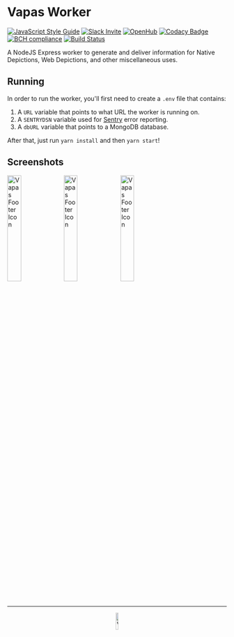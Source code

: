 # Vapas Worker
[![JavaScript Style Guide](https://img.shields.io/badge/code_style-standard-brightgreen.svg)](https://standardjs.com)
[![Slack Invite](https://img.shields.io/badge/Join%20Chat-Slack-brightgreen)](https://communityinviter.com/apps/vapasrepo/aaaa)
[![OpenHub](https://www.openhub.net/p/vapas-worker/widgets/project_thin_badge?format=gif)](https://www.openhub.net/p/vapas-worker)
[![Codacy Badge](https://api.codacy.com/project/badge/Grade/9dbe8100e606431d8b8a7ec270080e7f)](https://www.codacy.com/manual/pretzel/Vapas-Worker?utm_source=github.com&amp;utm_medium=referral&amp;utm_content=VapasRepo/Vapas-Worker&amp;utm_campaign=Badge_Grade)
[![BCH compliance](https://bettercodehub.com/edge/badge/VapasRepo/Vapas-Worker?branch=develop)](https://bettercodehub.com/)
[![Build Status](https://travis-ci.com/VapasRepo/Vapas-Worker.svg?branch=develop)](https://travis-ci.com/VapasRepo/Vapas-Worker)

A NodeJS Express worker to generate and deliver information for Native Depictions, Web Depictions, and other miscellaneous uses.  

## Running

In order to run the worker, you'll first need to create a `.env` file that contains:

1. A `URL` variable that points to what URL the worker is running on.
2. A `SENTRYDSN` variable used for [Sentry](https://sentry.io/) error reporting.
3. A `dbURL` variable that points to a MongoDB database.  

After that, just run `yarn install` and then `yarn start`!

## Screenshots
<img src="https://gitlab.com/vapas/vapas-worker/raw/master/screenshots/sileo1.png" width="25%" alt="Vapas Footer Icon"/>
<img src="https://gitlab.com/vapas/vapas-worker/raw/master/screenshots/sileo2.png" width="25%" alt="Vapas Footer Icon"/>
<img src="https://gitlab.com/vapas/vapas-worker/raw/master/screenshots/sileo3.png" width="25%" alt="Vapas Footer Icon"/>

---

<div align="center">
    <img src="https://gitlab.com/vapas/vapas-worker/raw/master/assets/footerIcon.png" width="10%" alt="Vapas Footer Icon"/>
</div>